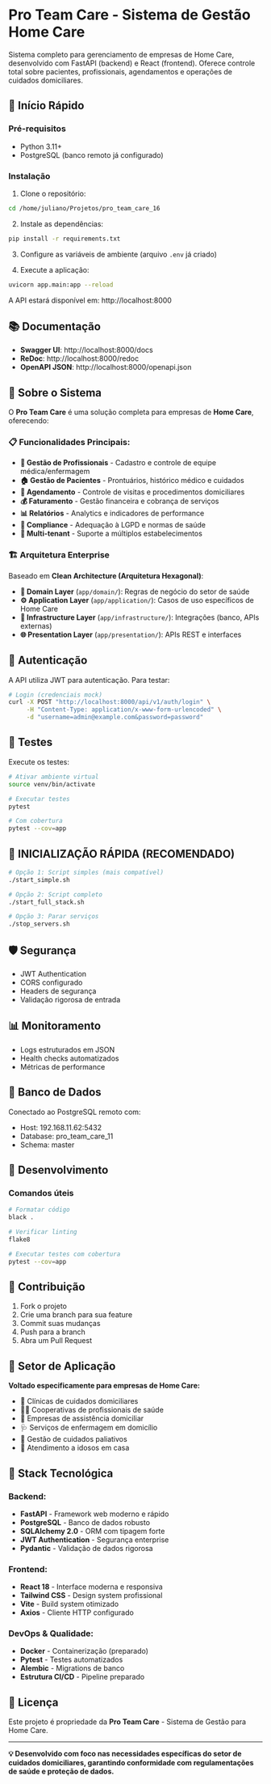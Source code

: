 # Pro Team Care - Sistema de Gestão Home Care

Sistema completo para gerenciamento de empresas de Home Care, desenvolvido com FastAPI (backend) e React (frontend). Oferece controle total sobre pacientes, profissionais, agendamentos e operações de cuidados domiciliares.

## 🚀 Início Rápido

### Pré-requisitos
- Python 3.11+
- PostgreSQL (banco remoto já configurado)

### Instalação

1. Clone o repositório:
```bash
cd /home/juliano/Projetos/pro_team_care_16
```

2. Instale as dependências:
```bash
pip install -r requirements.txt
```

3. Configure as variáveis de ambiente (arquivo `.env` já criado)

4. Execute a aplicação:
```bash
uvicorn app.main:app --reload
```

A API estará disponível em: http://localhost:8000

## 📚 Documentação

- **Swagger UI**: http://localhost:8000/docs
- **ReDoc**: http://localhost:8000/redoc
- **OpenAPI JSON**: http://localhost:8000/openapi.json

## 🏥 **Sobre o Sistema**

O **Pro Team Care** é uma solução completa para empresas de **Home Care**, oferecendo:

### 📋 **Funcionalidades Principais:**
- **👥 Gestão de Profissionais** - Cadastro e controle de equipe médica/enfermagem
- **🏠 Gestão de Pacientes** - Prontuários, histórico médico e cuidados
- **📅 Agendamento** - Controle de visitas e procedimentos domiciliares
- **💰 Faturamento** - Gestão financeira e cobrança de serviços
- **📊 Relatórios** - Analytics e indicadores de performance
- **🔐 Compliance** - Adequação à LGPD e normas de saúde
- **📱 Multi-tenant** - Suporte a múltiplos estabelecimentos

### 🏗️ **Arquitetura Enterprise**

Baseado em **Clean Architecture (Arquitetura Hexagonal)**:

- **🎯 Domain Layer** (`app/domain/`): Regras de negócio do setor de saúde
- **⚙️ Application Layer** (`app/application/`): Casos de uso específicos de Home Care
- **🔧 Infrastructure Layer** (`app/infrastructure/`): Integrações (banco, APIs externas)
- **🌐 Presentation Layer** (`app/presentation/`): APIs REST e interfaces

## 🔐 Autenticação

A API utiliza JWT para autenticação. Para testar:

```bash
# Login (credenciais mock)
curl -X POST "http://localhost:8000/api/v1/auth/login" \
     -H "Content-Type: application/x-www-form-urlencoded" \
     -d "username=admin@example.com&password=password"
```

## 🧪 Testes

Execute os testes:
```bash
# Ativar ambiente virtual
source venv/bin/activate

# Executar testes
pytest

# Com cobertura
pytest --cov=app
```

## 🚀 **INICIALIZAÇÃO RÁPIDA (RECOMENDADO)**

```bash
# Opção 1: Script simples (mais compatível)
./start_simple.sh

# Opção 2: Script completo  
./start_full_stack.sh

# Opção 3: Parar serviços
./stop_servers.sh
```

## 🛡️ Segurança

- JWT Authentication
- CORS configurado
- Headers de segurança
- Validação rigorosa de entrada

## 📊 Monitoramento

- Logs estruturados em JSON
- Health checks automatizados
- Métricas de performance

## 🔄 Banco de Dados

Conectado ao PostgreSQL remoto com:
- Host: 192.168.11.62:5432
- Database: pro_team_care_11
- Schema: master

## 📝 Desenvolvimento

### Comandos úteis

```bash
# Formatar código
black .

# Verificar linting
flake8

# Executar testes com cobertura
pytest --cov=app
```

## 🤝 Contribuição

1. Fork o projeto
2. Crie uma branch para sua feature
3. Commit suas mudanças
4. Push para a branch
5. Abra um Pull Request

## 🏥 **Setor de Aplicação**

**Voltado especificamente para empresas de Home Care:**
- 🏥 Clínicas de cuidados domiciliares
- 👩‍⚕️ Cooperativas de profissionais de saúde  
- 🏢 Empresas de assistência domiciliar
- 🩺 Serviços de enfermagem em domicílio
- 💊 Gestão de cuidados paliativos
- 👴 Atendimento a idosos em casa

## 🚀 **Stack Tecnológica**

### **Backend:**
- **FastAPI** - Framework web moderno e rápido
- **PostgreSQL** - Banco de dados robusto
- **SQLAlchemy 2.0** - ORM com tipagem forte
- **JWT Authentication** - Segurança enterprise
- **Pydantic** - Validação de dados rigorosa

### **Frontend:**
- **React 18** - Interface moderna e responsiva  
- **Tailwind CSS** - Design system profissional
- **Vite** - Build system otimizado
- **Axios** - Cliente HTTP configurado

### **DevOps & Qualidade:**
- **Docker** - Containerização (preparado)
- **Pytest** - Testes automatizados
- **Alembic** - Migrations de banco
- **Estrutura CI/CD** - Pipeline preparado

## 📄 Licença

Este projeto é propriedade da **Pro Team Care** - Sistema de Gestão para Home Care.

---

**💡 Desenvolvido com foco nas necessidades específicas do setor de cuidados domiciliares, garantindo conformidade com regulamentações de saúde e proteção de dados.**